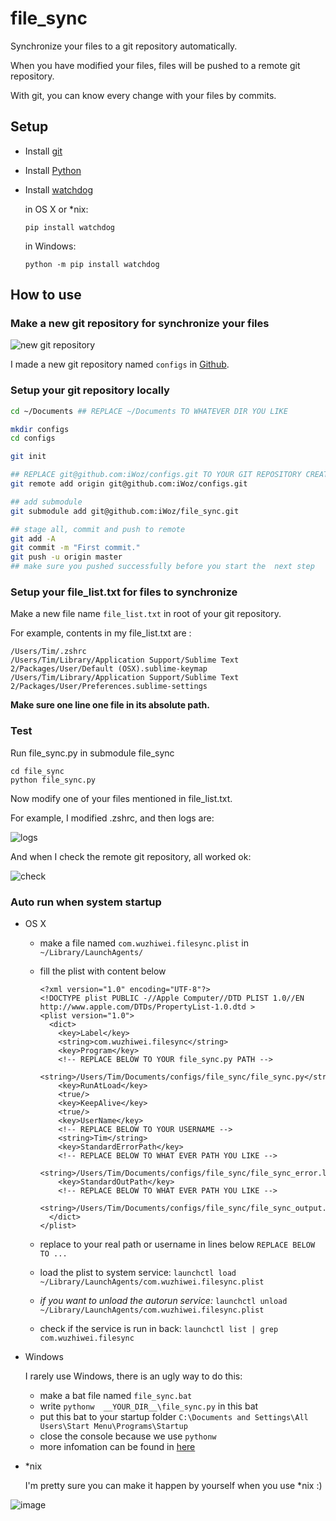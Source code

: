 # file_sync

Synchronize your files to a git repository automatically.

When you have modified your files, files will be pushed to a remote git repository.

With git, you can know every change with your files by commits.

## Setup
* Install [git](https://git-scm.com/downloads)
* Install [Python](https://www.python.org/downloads/)

* Install [watchdog](http://pythonhosted.org/watchdog/)

	in OS X or *nix:
	
	```
	pip install watchdog
	```
	
	in Windows:
	
	```
	python -m pip install watchdog
	```

## How to use
### Make a new git repository for synchronize your files

![new git repository](imgs/new_git.png)

I made a new git repository named `configs` in [Github](https://github.com/new).
	
### Setup your git repository locally

```bash
cd ~/Documents ## REPLACE ~/Documents TO WHATEVER DIR YOU LIKE

mkdir configs
cd configs

git init

## REPLACE git@github.com:iWoz/configs.git TO YOUR GIT REPOSITORY CREATED BEFORE
git remote add origin git@github.com:iWoz/configs.git 

## add submodule
git submodule add git@github.com:iWoz/file_sync.git

## stage all, commit and push to remote
git add -A
git commit -m "First commit."
git push -u origin master
## make sure you pushed successfully before you start the  next step

```

### Setup your **file_list.txt** for files to synchronize

Make a new file name `file_list.txt` in root of your git repository.

For example, contents in my file_list.txt are :
 	
 ```planitext
/Users/Tim/.zshrc
/Users/Tim/Library/Application Support/Sublime Text 2/Packages/User/Default (OSX).sublime-keymap
/Users/Tim/Library/Application Support/Sublime Text 2/Packages/User/Preferences.sublime-settings
 ```
**Make sure one line one file in its absolute path.**

### Test
Run file_sync.py in submodule file_sync

```
cd file_sync
python file_sync.py
```

Now modify one of your files mentioned in file_list.txt.

For example, I modified .zshrc, and then logs are:

![logs](imgs/logs.png)

And when I check the remote git repository, all worked ok:

![check](imgs/check.png)

### Auto run when system startup
* OS X
	* make a file named `com.wuzhiwei.filesync.plist` in `~/Library/LaunchAgents/`
	* fill the plist with content below

		```
		<?xml version="1.0" encoding="UTF-8"?>
		<!DOCTYPE plist PUBLIC -//Apple Computer//DTD PLIST 1.0//EN http://www.apple.com/DTDs/PropertyList-1.0.dtd >
		<plist version="1.0">
		  <dict>
		    <key>Label</key>
		    <string>com.wuzhiwei.filesync</string>
		    <key>Program</key>
		    <!-- REPLACE BELOW TO YOUR file_sync.py PATH -->
		    <string>/Users/Tim/Documents/configs/file_sync/file_sync.py</string>
		    <key>RunAtLoad</key>
		    <true/>
		    <key>KeepAlive</key>
		    <true/>
		    <key>UserName</key>
		    <!-- REPLACE BELOW TO YOUR USERNAME -->
		    <string>Tim</string>
		    <key>StandardErrorPath</key>
		    <!-- REPLACE BELOW TO WHAT EVER PATH YOU LIKE -->
		    <string>/Users/Tim/Documents/configs/file_sync/file_sync_error.log</string>
		    <key>StandardOutPath</key>
		    <!-- REPLACE BELOW TO WHAT EVER PATH YOU LIKE -->
		    <string>/Users/Tim/Documents/configs/file_sync/file_sync_output.log</string>
		  </dict>
		</plist>
		```
	* replace to your real path or username in lines below `REPLACE BELOW TO ...`
	* load the plist to system service: `launchctl load ~/Library/LaunchAgents/com.wuzhiwei.filesync.plist`
	* *if you want to unload the autorun service:* `launchctl unload ~/Library/LaunchAgents/com.wuzhiwei.filesync.plist`
	* check if the service is run in back: `launchctl list | grep com.wuzhiwei.filesync`
	
* Windows

	I rarely use Windows, there is an ugly way to do this:
	
	* make a bat file named `file_sync.bat`
	* write `pythonw  __YOUR_DIR__\file_sync.py` in this bat
	* put this bat to your startup folder `C:\Documents and Settings\All Users\Start Menu\Programs\Startup`
	* close the console because we use `pythonw`
	* more infomation can be found in [here](http://stackoverflow.com/questions/4438020/how-to-start-a-python-file-while-window-starts)
* *nix

	I'm pretty sure you can make it happen by yourself when you use *nix :)
	
![image](https://user-images.githubusercontent.com/1621110/215088294-fc24b001-23d3-40e4-be2e-1f50a0d6d936.png)


